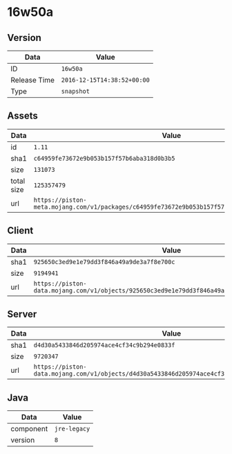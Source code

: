 # 16w50a

## Version

|**Data**        | **Value**                 |
|----------------|-------------------------|
| ID   | ```16w50a```   |
| Release Time   | ```2016-12-15T14:38:52+00:00```   |
| Type   | ```snapshot```   |

## Assets

|**Data**        | **Value**                 |
|----------------|-------------------------|
| id   | ```1.11```   |
| sha1   | ```c64959fe73672e9b053b157f57b6aba318d0b3b5```   |
| size   | ```131073```   |
| total size  | ```125357479```  |
| url       | ```https://piston-meta.mojang.com/v1/packages/c64959fe73672e9b053b157f57b6aba318d0b3b5/1.11.json``` |

## Client

|**Data**        | **Value**                 |
|----------------|-------------------------|
| sha1   | ```925650c3ed9e1e79dd3f846a49a9de3a7f8e700c```   |
| size   | ```9194941```   |
| url       | ```https://piston-data.mojang.com/v1/objects/925650c3ed9e1e79dd3f846a49a9de3a7f8e700c/client.jar``` |

## Server

|**Data**        | **Value**                 |
|----------------|-------------------------|
| sha1   | ```d4d30a5433846d205974ace4cf34c9b294e0833f```   |
| size   | ```9720347```   |
| url       | ```https://piston-data.mojang.com/v1/objects/d4d30a5433846d205974ace4cf34c9b294e0833f/server.jar``` |

## Java

|**Data**        | **Value**                 |
|----------------|-------------------------|
| component   | ```jre-legacy```   |
| version   | ```8```   |